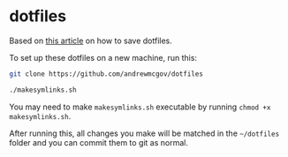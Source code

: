 # dotfiles

Based on [this article](http://blog.smalleycreative.com/tutorials/using-git-and-github-to-manage-your-dotfiles/) on how to save dotfiles.

To set up these dotfiles on a new machine, run this:

```bash
git clone https://github.com/andrewmcgov/dotfiles

./makesymlinks.sh
```

You may need to make `makesymlinks.sh` executable by running `chmod +x makesymlinks.sh`.

After running this, all changes you make will be matched in the `~/dotfiles` folder and you can commit them to git as normal.
